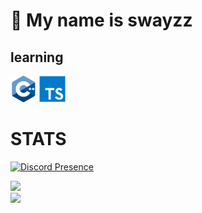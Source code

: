 # :wave: My name is swayzz

## learning
<a target="_blank" href="https://raw.githubusercontent.com/devicons/devicon/refs/heads/master/icons/cplusplus/cplusplus-original.svg" style="display: inline-block;"><img src="https://raw.githubusercontent.com/devicons/devicon/refs/heads/master/icons/cplusplus/cplusplus-original.svg" alt="python" width="42" height="42" /></a>
<a target="_blank" href="https://raw.githubusercontent.com/devicons/devicon/refs/heads/master/icons/typescript/typescript-original.svg" style="display: inline-block;"><img src="https://raw.githubusercontent.com/devicons/devicon/refs/heads/master/icons/typescript/typescript-original.svg" alt="python" width="42" height="42" /></a>


<div display="inline">

# STATS
[![Discord Presence](https://lanyard.cnrad.dev/api/598887245906182174)](https://discord.com/users/598887245906182174)

![](https://github-readme-streak-stats.herokuapp.com/?user=0xswayzz&theme=midnight-purple)  
![](https://github-readme-stats.vercel.app/api?username=0xswayzz&theme=github_dark)
